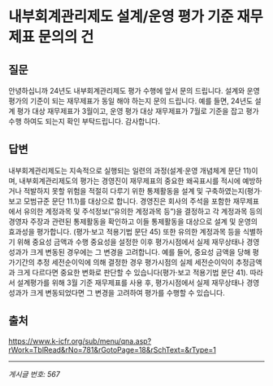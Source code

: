 # 내부회계관리제도 설계/운영 평가 기준 재무제표 문의의 건

## 질문
안녕하십니까
24년도 내부회계관리제도 평가 수행에 앞서 문의 드립니다.
설계와 운영 평가의 기준이 되는 재무제표가 동일 해야 하는지 문의 드립니다.
예를 들면,
24년도 설계 평가 대상 재무제표가 3월이고, 운영 평가 대상 재무제표가 7월로 기준을 잡고
평가 수행 하여도 되는지 확인 부탁드립니다.
감사합니다.

## 답변
내부회계관리제도는 지속적으로 실행되는 일련의 과정(설계·운영 개념체계 문단 11)이며, 내부회계관리제도의 평가는 경영진이 재무제표의 중요한 왜곡표시를 적시에 예방하거나 적발하지 못할 위험을 적절히 다루기 위한 통제활동을 설계 및 구축하였는지(평가·보고 모범규준 문단 11.1)를 대상으로 합니다.
경영진은 회사의 주석을 포함한 재무제표에서 유의한 계정과목 및 주석정보(“유의한 계정과목 등”)을 결정하고 각 계정과목 등의 경영자 주장과 관련된 통제활동을 확인하고 이들 통제활동을 대상으로 설계 및 운영의 효과성을 평가합니다. (평가·보고 적용기법 문단 45) 또한 유의한 계정과목 등을 식별하기 위해 중요성 금액과 수행 중요성을 설정한 이후 평가시점에서 실제 재무상태나 경영성과가 크게 변동된 경우에는 그 변경을 고려합니다. 예를 들어, 중요성 금액을 당해 평가기간의 추정 세전순이익에 의해 결정한 경우 평가시점의 실제 세전순이익이 추정금액과 크게 다르다면 중요한 변화로 판단할 수 있습니다(평가·보고 적용기법 문단 41).
따라서 설계평가를 위해 3월 기준 재무제표를 사용 후, 평가시점에서 실제 재무상태나 경영성과가 크게 변동되었다면 그 변경을 고려하여 평가를 수행할 수 있습니다.

## 출처
https://www.k-icfr.org/sub/menu/qna.asp?rWork=TblRead&rNo=781&rGotoPage=18&rSchText=&rType=1

---
*게시글 번호: 567*
